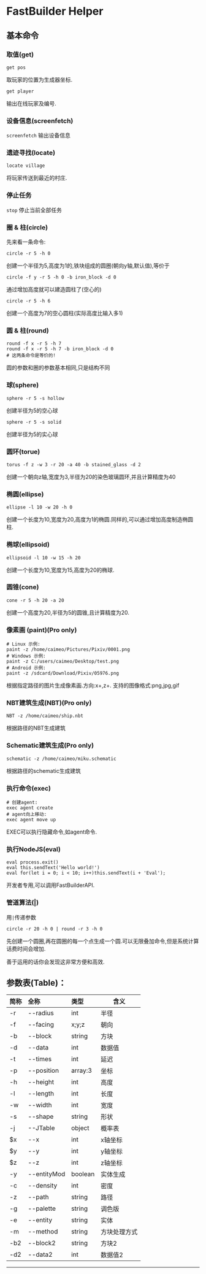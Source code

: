 # FastBuilder Helper

## 基本命令
### 取值(get)
```
get pos
```
取玩家的位置为生成器坐标.
```
get player
```
输出在线玩家及编号.
### 设备信息(screenfetch)
`screenfetch`
输出设备信息
### 遗迹寻找(locate)
```
locate village
```
将玩家传送到最近的村庄.

### 停止任务
```stop```
停止当前全部任务

### 圈 & 柱(circle)
先来看一条命令:
```
circle -r 5 -h 0
```
创建一个半径为5,高度为1的,铁块组成的圆圈(朝向y轴,默认值),等价于
```
circle -f y -r 5 -h 0 -b iron_block -d 0
```
通过增加高度就可以建造圆柱了(空心的)
```
circle -r 5 -h 6
```
创建一个高度为7的空心圆柱(实际高度比输入多1)

### 圆 & 柱(round)
```
round -f x -r 5 -h 7
round -f x -r 5 -h 7 -b iron_block -d 0
# 这两条命令是等价的!
```
圆的参数和圈的参数基本相同,只是结构不同

### 球(sphere)
```
sphere -r 5 -s hollow
```
创建半径为5的空心球

```
sphere -r 5 -s solid
```
创建半径为5的实心球

### 圆环(torue)
```
torus -f z -w 3 -r 20 -a 40 -b stained_glass -d 2
```
创建一个朝向z轴,宽度为3,半径为20的染色玻璃圆环,并且计算精度为40

### 椭圆(ellipse)
```
ellipse -l 10 -w 20 -h 0
```
创建一个长度为10,宽度为20,高度为1的椭圆.同样的,可以通过增加高度制造椭圆柱.

### 椭球(ellipsoid)
```
ellipsoid -l 10 -w 15 -h 20
```
创建一个长度为10,宽度为15,高度为20的椭球.

### 圆锥(cone)
```
cone -r 5 -h 20 -a 20
```
创建一个高度为20,半径为5的圆锥,且计算精度为20.

### 像素画 (paint)(Pro only)
```
# Linux 示例:
paint -z /home/caimeo/Pictures/Pixiv/0001.png
# Windows 示例:
paint -z C:/users/caimeo/Desktop/test.png
# Android 示例:
paint -z /sdcard/Download/Pixiv/05976.png
```
根据指定路径的图片生成像素画.方向:x+,z+. 支持的图像格式:png,jpg,gif

### NBT建筑生成(NBT)(Pro only)
```
NBT -z /home/caimeo/ship.nbt
```
根据路径的NBT生成建筑

### Schematic建筑生成(Pro only)
```
schematic -z /home/caimeo/miku.schematic
```
根据路径的schematic生成建筑

### 执行命令(exec)
```
# 创建agent:
exec agent create
# agent向上移动:
exec agent move up
```
EXEC可以执行隐藏命令,如agent命令.

### 执行NodeJS(eval)
```
eval process.exit()
eval this.sendText('Hello world!')
eval for(let i = 0; i < 10; i++)this.sendText(i + 'Eval');
```
开发者专用,可以调用FastBuilderAPI.

### 管道算法(|)
用`|`传递参数
```
circle -r 20 -h 0 | round -r 3 -h 0
```
先创建一个圆圈,再在圆圈的每一个点生成一个圆.可以无限叠加命令,但是系统计算话费时间会增加.

善于运用的话你会发现这非常方便和高效.

## 参数表(Table)：

|简称 | 全称 | 类型 | 含义 |
| :-- | :-- | :-- | --- |
| -r | --radius | int | 半径|
| -f | --facing | x;y;z | 朝向 |
| -b | --block | string | 方块 |
| -d | --data | int | 数据值 |
| -t | --times | int | 延迟 |
| -p | --position | array:3 | 坐标 |
| -h | --height | int | 高度 |
| -l | --length | int | 长度 |
| -w | --width | int | 宽度 |
| -s | --shape | string | 形状 |
| -j | --JTable | object | 概率表 |
| $x | --x | int | x轴坐标 |
| $y | --y | int | y轴坐标 |
| $z | --z | int | z轴坐标 |
| -y | --entityMod | boolean | 实体生成 |
| -c | --density | int | 密度 |
| -z | --path | string | 路径 |
| -g | --palette | string | 调色版 |
| -e | --entity | string | 实体 |
| -m | --method | string | 方块处理方式 |
| -b2 | --block2 | string | 方块2 |
| -d2 | --data2 | int | 数据值2 |
---------------------

